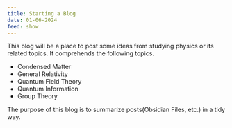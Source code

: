 ```yaml
---
title: Starting a Blog
date: 01-06-2024
feed: show
---
```

This blog will be a place to post some ideas from studying physics or its related topics. It comprehends the following topics.

 - Condensed Matter
 - General Relativity
 - Quantum Field Theory
 - Quantum Information
 - Group Theory
 
  The purpose of this blog is to summarize posts(Obsidian Files, etc.) in a tidy way.


